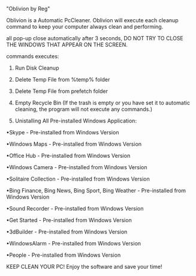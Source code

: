 "Oblivion by Reg" 

Oblivion is a Automatic PcCleaner. Oblivion will execute each cleanup command to keep your computer always clean and performing.

all pop-up close automatically after 3 seconds, DO NOT TRY TO CLOSE THE WINDOWS THAT APPEAR ON THE SCREEN.


commands executes:

1. Run Disk Cleanup

2. Delete Temp File from %temp% folder

3. Delete Temp File from prefetch folder

4. Empty Recycle Bin (If the trash is empty or you have set it to automatic cleaning, the program will not execute any commands.)

5. Unistalling All Pre-installed Windows Application:

•Skype - Pre-installed from Windows Version

•Windows Maps - Pre-installed from Windows Version

•Office Hub - Pre-installed from Windows Version

•Windows Camera - Pre-installed from Windows Version

•Solitaire Collection - Pre-installed from Windows Version

•Bing Finance, Bing News, Bing Sport, Bing Weather - Pre-installed from Windows Version

•Sound Recorder - Pre-installed from Windows Version

•Get Started - Pre-installed from Windows Version

•3dBuilder - Pre-installed from Windows Version

•WindowsAlarm - Pre-installed from Windows Version

•People - Pre-installed from Windows Version

KEEP CLEAN YOUR PC! Enjoy the software and save your time!
